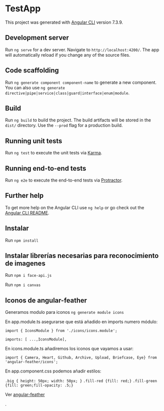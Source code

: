 # TestApp

This project was generated with [Angular CLI](https://github.com/angular/angular-cli) version 7.3.9.

## Development server

Run `ng serve` for a dev server. Navigate to `http://localhost:4200/`. The app will automatically reload if you change any of the source files.

## Code scaffolding

Run `ng generate component component-name` to generate a new component. You can also use `ng generate directive|pipe|service|class|guard|interface|enum|module`.

## Build

Run `ng build` to build the project. The build artifacts will be stored in the `dist/` directory. Use the `--prod` flag for a production build.

## Running unit tests

Run `ng test` to execute the unit tests via [Karma](https://karma-runner.github.io).

## Running end-to-end tests

Run `ng e2e` to execute the end-to-end tests via [Protractor](http://www.protractortest.org/).

## Further help

To get more help on the Angular CLI use `ng help` or go check out the [Angular CLI README](https://github.com/angular/angular-cli/blob/master/README.md).


## Instalar

Run `npm install`

## Instalar librerías necesarias para reconocimiento de imagenes

Run `npm i face-api.js`

Run `npm i canvas`

## Iconos de angular-feather

Generamos modulo para iconos `ng generate module icons`

En app.module.ts asegurarse que está añadido en imports numero módulo:

 `import { IconsModule } from './icons/icons.module';`
 
 `imports: [ ...,IconsModule],`
 
En icons.module.ts añadiremos los iconos que vayamos a usar:

`import { Camera, Heart, Github, Archive, Upload, Briefcase, Eye} from 'angular-feather/icons';`

En app.component.css podemos añadir estilos:

`.big { height: 50px; width: 50px; }`
`.fill-red {fill: red;}`
`.fill-green {fill: green;fill-opacity: .5;}`

Ver [angular-feather](https://www.npmjs.com/package/angular-feather)


.
